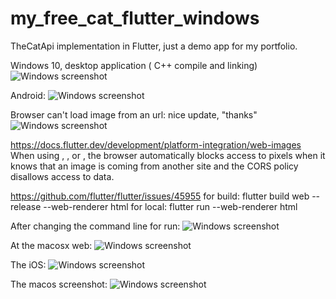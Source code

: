 # my_free_cat_flutter_windows

TheCatApi implementation in Flutter, just a demo app for my portfolio.


Windows 10, desktop application ( C++ compile and linking)
![Windows screenshot](/screenshots/screenshot_windows.png?raw=true "Optional Title")

Android:
![Windows screenshot](/screenshots/screenshot_android.png?raw=true "Optional Title")

 
Browser can't load image from an url: nice update, "thanks"
![Windows screenshot](/screenshots/screenshot_browser.png?raw=true "Optional Title")



https://docs.flutter.dev/development/platform-integration/web-images
When using <img>, <picture>, or <canvas>, the browser automatically blocks access to pixels when it knows that an image is coming from another site and the CORS policy disallows access to data.

https://github.com/flutter/flutter/issues/45955
for build: flutter build web --release --web-renderer html
for local: flutter run --web-renderer html


After changing the command line for run:
![Windows screenshot](/screenshots/screenshot_web_renderer_html.png?raw=true "Optional Title")



At the macosx web:
![Windows screenshot](/screenshots/screenshot_web_macosx.png?raw=true "Optional Title")



The iOS:
![Windows screenshot](/screenshots/screenshot_ios.png?raw=true "Optional Title")

The macos screenshot:
![Windows screenshot](/screenshots/screenshot_macos.png?raw=true "Optional Title")

